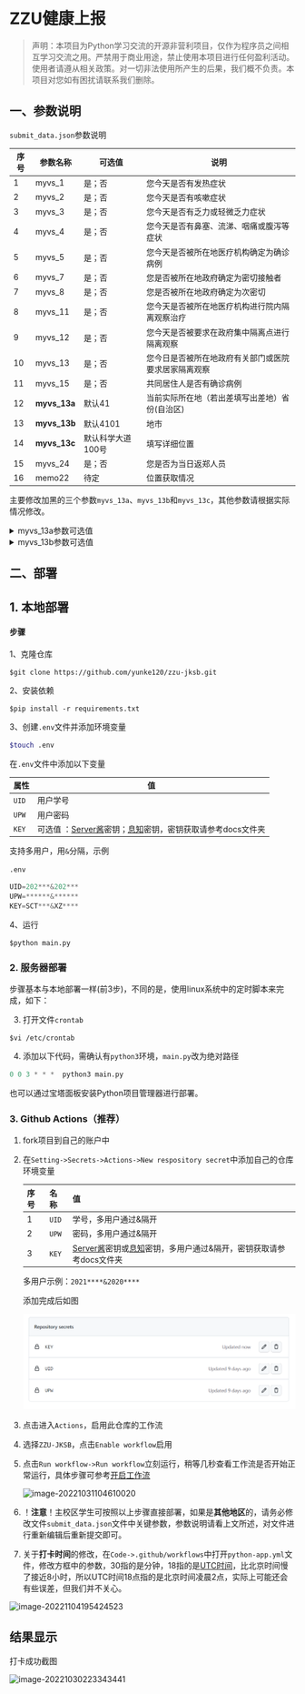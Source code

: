 # ZZU健康上报



> 声明：本项目为Python学习交流的开源非营利项目，仅作为程序员之间相互学习交流之用。严禁用于商业用途，禁止使用本项目进行任何盈利活动。使用者请遵从相关政策。对一切非法使用所产生的后果，我们概不负责。本项目对您如有困扰请联系我们删除。



## 一、参数说明

`submit_data.json`参数说明

| 序号 | 参数名称     | 可选值            | 说明                                                 |
| ---- | ------------ | ----------------- | ---------------------------------------------------- |
| 1    | myvs_1       | 是；否            | 您今天是否有发热症状                                 |
| 2    | myvs_2       | 是；否            | 您今天是否有咳嗽症状                                 |
| 3    | myvs_3       | 是；否            | 您今天是否有乏力或轻微乏力症状                       |
| 4    | myvs_4       | 是；否            | 您今天是否有鼻塞、流涕、咽痛或腹泻等症状             |
| 5    | myvs_5       | 是；否            | 您今天是否被所在地医疗机构确定为确诊病例             |
| 6    | myvs_7       | 是；否            | 您是否被所在地政府确定为密切接触者                   |
| 7    | myvs_8       | 是；否            | 您是否被所在地政府确定为次密切                       |
| 8    | myvs_11      | 是；否            | 您今天是否被所在地医疗机构进行院内隔离观察治疗       |
| 9    | myvs_12      | 是；否            | 您今天是否被要求在政府集中隔离点进行隔离观察         |
| 10   | myvs_13      | 是；否            | 您今日是否被所在地政府有关部门或医院要求居家隔离观察 |
| 11   | myvs_15      | 是；否            | 共同居住人是否有确诊病例                             |
| 12   | **myvs_13a** | 默认41            | 当前实际所在地（若出差填写出差地）省份(自治区)       |
| 13   | **myvs_13b** | 默认4101          | 地市                                                 |
| 14   | **myvs_13c** | 默认科学大道100号 | 填写详细位置                                         |
| 15   | myvs_24      | 是；否            | 您是否为当日返郑人员                                 |
| 16   | memo22       | 待定              | 位置获取情况                                         |

主要修改加黑的三个参数`myvs_13a`、`myvs_13b`和`myvs_13c`，其他参数请根据实际情况修改。

<details>
<summary>myvs_13a参数可选值</summary>
11:北京市
12:天津市
13:河北省
14:山西省
15:内蒙古自治区
21:辽宁省
22:吉林省
23:黑龙江省
31:上海市
32:江苏省
33:浙江省
34:安徽省
35:福建省
36:江西省
37:山东省
41:河南省
42:湖北省
43:湖南省
44:广东省
45:广西壮族自治区
46:海南省
50:重庆市
51:四川省
52:贵州省
53:云南省
54:西藏自治区
61:陕西省
62:甘肃省
63:青海省
64:宁夏回族自治区
65:新疆维吾尔自治区
66:新疆生产建设兵团
71:台湾省
81:香港特别行政区
82:澳门特别行政区
99:国外
</details>

<details>
<summary>myvs_13b参数可选值</summary>
4100：河南省
4101：郑州市
4102：开封市
4103：洛阳市
4104：平顶山市
4105：安阳市
4106：鹤壁市
4107：新乡市
4108：焦作市
4109：濮阳市
4110：许昌市
4111：漯河市
4112：三门峡市
4113：南阳市
4114：商丘市
4115：信阳市
4116：周口市
4117：驻马店市
4118：济源市
4127：河南省周口市川汇区
4151：郑州大学主校区
4152：郑州大学南校区
4153：郑州大学北校区
4154：郑州大学东校区
4155：郑州大学洛阳校区
4156：郑州大学护理校区
4157：郑州大学农学院校区
4190：河南省省直辖县级行政区划

</details>

## 二、部署

## 1. 本地部署

#### 步骤

1、克隆仓库

```shell
$git clone https://github.com/yunke120/zzu-jksb.git
```

2、安装依赖

```shell
$pip install -r requirements.txt
```

3、创建`.env`文件并添加环境变量

```bash
$touch .env
```

在`.env`文件中添加以下变量

| 属性  | 值                                                           |
| ----- | ------------------------------------------------------------ |
| `UID` | 用户学号                                                     |
| `UPW` | 用户密码                                                     |
| `KEY` | 可选值 ：[Server酱](https://sct.ftqq.com/)密钥；[息知](https://xz.qqoq.net/#/index)密钥，密钥获取请参考docs文件夹 |

支持多用户，用`&`分隔，示例

`.env`

```c
UID=202***&202***
UPW=******&******
KEY=SCT***&XZ****
```

4、运行

```shell
$python main.py
```



### 2. 服务器部署

​		步骤基本与本地部署一样(前3步)，不同的是，使用linux系统中的定时脚本来完成，如下：

3. 打开文件`crontab`

```shell
$vi /etc/crontab
```

4. 添加以下代码，需确认有`python3`环境，`main.py`改为绝对路径

```python
0 0 3 * * *  python3 main.py
```

也可以通过宝塔面板安装Python项目管理器进行部署。

### 3. Github Actions（推荐）


1. fork项目到自己的账户中

2. 在`Setting->Secrets->Actions->New respository secret`中添加自己的仓库环境变量

   | 序号 | 名称  | 值                                                           |
   | ---- | ----- | ------------------------------------------------------------ |
   | 1    | `UID` | 学号，多用户通过&隔开                                        |
   | 2    | `UPW` | 密码，多用户通过&隔开                                        |
   | 3    | `KEY` | [Server酱](https://sct.ftqq.com/sendkey)密钥或[息知](https://xz.qqoq.net/#/index)密钥，多用户通过&隔开，密钥获取请参考docs文件夹 |

   多用户示例：`2021****&2020****`

   添加完成后如图

   ![image-20221107174631367](figures/image-20221107174631367.png)

3. 点击进入`Actions`，启用此仓库的工作流

4. 选择`ZZU-JKSB`，点击`Enable workflow`启用

5. 点击`Run workflow->Run workflow`立刻运行，稍等几秒查看工作流是否开始正常运行，具体步骤可参考[开启工作流](docs\开启工作流.pdf)

   ![image-20221031104610020](figures/image-20221031104610020.png)

6. ！**注意**！主校区学生可按照以上步骤直接部署，如果是**其他地区**的，请务必修改文件`submit_data.json`文件中关键参数，参数说明请看上文所述，对文件进行重新编辑后重新提交即可。

7. 关于**打卡时间**的修改，在`Code->.github/workflows`中打开`python-app.yml`文件，修改方框中的参数，30指的是分钟，18指的是[UTC时间](https://time.is/zh/UTC)，比北京时间慢了接近8小时，所以UTC时间18点指的是北京时间凌晨2点，实际上可能还会有些误差，但我们并不关心。

![image-20221104195424523](figures/image-20221104195424523.png)



## 结果显示

打卡成功截图

![image-20221030223343441](figures/image-20221030223343441.png)